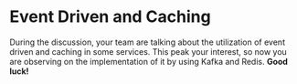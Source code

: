 
# Event Driven and Caching

During the discussion, your team are talking about the utilization of event driven and caching in some services.
This peak your interest, so now you are observing on the implementation of it by using Kafka and Redis.
**Good luck!**